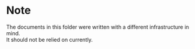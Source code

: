 # Note
The documents in this folder were written with a different infrastructure in mind.  
It should not be relied on currently.